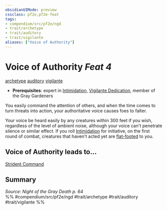 ```yaml
---
obsidianUIMode: preview
cssclass: pf2e,pf2e-feat
tags:
- compendium/src/pf2e/ngd
- trait/archetype
- trait/auditory
- trait/vigilante
aliases: ["Voice of Authority"]
---
```

# Voice of Authority  *Feat 4*  
[archetype](/rules/traits/archetype.md)  [auditory](/rules/traits/auditory.md)  [vigilante](/rules/traits/vigilante-apg.md)  

- **Prerequisites**: expert in [Intimidation](/compendium/skills.md#Intimidation), [Vigilante Dedication](/compendium/feats/vigilante-dedication-apg.md), member of the Gray Gardeners

You easily command the attention of others, and when the time comes to turn threats into action, your authoritative voice causes foes to falter.

Your voice be heard easily by any creatures within 300 feet if you wish, regardless of the level of ambient noise, although your voice can't penetrate silence or similar effect. If you roll [Intimidation](/compendium/skills.md#Intimidation) for initiative, on the first round of combat, creatures that haven't acted yet are [flat-footed](/rules/conditions.md#Flat-footed) to you.

## Voice of Authority leads to...

[Strident Command](/compendium/feats/strident-command-ngd.md)

## Summary

*Source: Night of the Gray Death p. 64*  
%% #compendium/src/pf2e/ngd #trait/archetype #trait/auditory #trait/vigilante %%